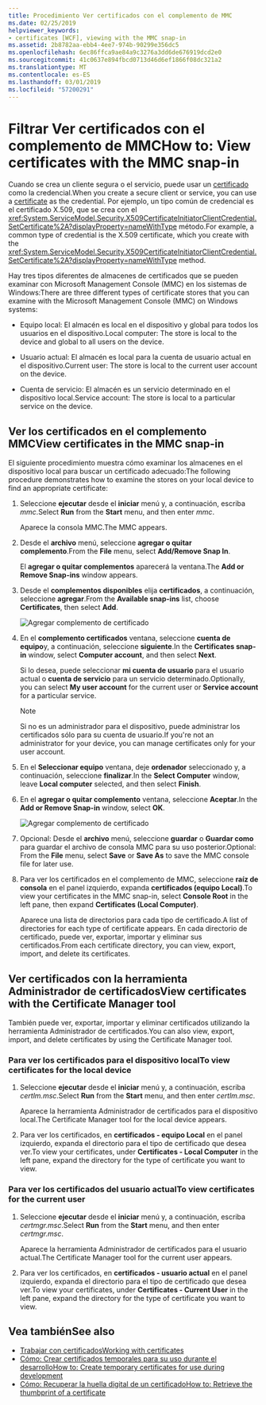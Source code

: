 ```yaml
---
title: Procedimiento Ver certificados con el complemento de MMC
ms.date: 02/25/2019
helpviewer_keywords:
- certificates [WCF], viewing with the MMC snap-in
ms.assetid: 2b8782aa-ebb4-4ee7-974b-90299e356dc5
ms.openlocfilehash: 6ec86ffca9ae84a9c3276a3dd6de676919dcd2e0
ms.sourcegitcommit: 41c0637e894fbcd0713d46d6ef1866f08dc321a2
ms.translationtype: MT
ms.contentlocale: es-ES
ms.lasthandoff: 03/01/2019
ms.locfileid: "57200291"
---
```

# <a name="how-to-view-certificates-with-the-mmc-snap-in"></a><span data-ttu-id="5925e-102">Filtrar Ver certificados con el complemento de MMC</span><span class="sxs-lookup"><span data-stu-id="5925e-102">How to: View certificates with the MMC snap-in</span></span>
<span data-ttu-id="5925e-103">Cuando se crea un cliente segura o el servicio, puede usar un [certificado](working-with-certificates.md) como la credencial.</span><span class="sxs-lookup"><span data-stu-id="5925e-103">When you create a secure client or service, you can use a [certificate](working-with-certificates.md) as the credential.</span></span> <span data-ttu-id="5925e-104">Por ejemplo, un tipo común de credencial es el certificado X.509, que se crea con el <xref:System.ServiceModel.Security.X509CertificateInitiatorClientCredential.SetCertificate%2A?displayProperty=nameWithType> método.</span><span class="sxs-lookup"><span data-stu-id="5925e-104">For example, a common type of credential is the X.509 certificate, which you create with the <xref:System.ServiceModel.Security.X509CertificateInitiatorClientCredential.SetCertificate%2A?displayProperty=nameWithType> method.</span></span> 

<span data-ttu-id="5925e-105">Hay tres tipos diferentes de almacenes de certificados que se pueden examinar con Microsoft Management Console (MMC) en los sistemas de Windows:</span><span class="sxs-lookup"><span data-stu-id="5925e-105">There are three different types of certificate stores that you can examine with the Microsoft Management Console (MMC) on Windows systems:</span></span>

- <span data-ttu-id="5925e-106">Equipo local: El almacén es local en el dispositivo y global para todos los usuarios en el dispositivo.</span><span class="sxs-lookup"><span data-stu-id="5925e-106">Local computer: The store is local to the device and global to all users on the device.</span></span>

- <span data-ttu-id="5925e-107">Usuario actual: El almacén es local para la cuenta de usuario actual en el dispositivo.</span><span class="sxs-lookup"><span data-stu-id="5925e-107">Current user: The store is local to the current user account on the device.</span></span>

- <span data-ttu-id="5925e-108">Cuenta de servicio: El almacén es un servicio determinado en el dispositivo local.</span><span class="sxs-lookup"><span data-stu-id="5925e-108">Service account: The store is local to a particular service on the device.</span></span>

  
## <a name="view-certificates-in-the-mmc-snap-in"></a><span data-ttu-id="5925e-109">Ver los certificados en el complemento MMC</span><span class="sxs-lookup"><span data-stu-id="5925e-109">View certificates in the MMC snap-in</span></span> 

<span data-ttu-id="5925e-110">El siguiente procedimiento muestra cómo examinar los almacenes en el dispositivo local para buscar un certificado adecuado:</span><span class="sxs-lookup"><span data-stu-id="5925e-110">The following procedure demonstrates how to examine the stores on your local device to find an appropriate certificate:</span></span> 
  
1. <span data-ttu-id="5925e-111">Seleccione **ejecutar** desde el **iniciar** menú y, a continuación, escriba *mmc*.</span><span class="sxs-lookup"><span data-stu-id="5925e-111">Select **Run** from the **Start** menu, and then enter *mmc*.</span></span> 

    <span data-ttu-id="5925e-112">Aparece la consola MMC.</span><span class="sxs-lookup"><span data-stu-id="5925e-112">The MMC appears.</span></span> 
  
2. <span data-ttu-id="5925e-113">Desde el **archivo** menú, seleccione **agregar o quitar complemento**.</span><span class="sxs-lookup"><span data-stu-id="5925e-113">From the **File** menu, select **Add/Remove Snap In**.</span></span> 
    
    <span data-ttu-id="5925e-114">El **agregar o quitar complementos** aparecerá la ventana.</span><span class="sxs-lookup"><span data-stu-id="5925e-114">The **Add or Remove Snap-ins** window appears.</span></span>
  
3. <span data-ttu-id="5925e-115">Desde el **complementos disponibles** elija **certificados**, a continuación, seleccione **agregar**.</span><span class="sxs-lookup"><span data-stu-id="5925e-115">From the **Available snap-ins** list, choose **Certificates**, then select **Add**.</span></span>  

    ![Agregar complemento de certificado](./media/mmc-add-certificate-snap-in.png)
  
4. <span data-ttu-id="5925e-117">En el **complemento certificados** ventana, seleccione **cuenta de equipo**y, a continuación, seleccione **siguiente**.</span><span class="sxs-lookup"><span data-stu-id="5925e-117">In the **Certificates snap-in** window, select **Computer account**, and then select **Next**.</span></span> 
  
    <span data-ttu-id="5925e-118">Si lo desea, puede seleccionar **mi cuenta de usuario** para el usuario actual o **cuenta de servicio** para un servicio determinado.</span><span class="sxs-lookup"><span data-stu-id="5925e-118">Optionally, you can select **My user account** for the current user or **Service account** for a particular service.</span></span> 

    > [!NOTE]
    > <span data-ttu-id="5925e-119">Si no es un administrador para el dispositivo, puede administrar los certificados sólo para su cuenta de usuario.</span><span class="sxs-lookup"><span data-stu-id="5925e-119">If you're not an administrator for your device, you can manage certificates only for your user account.</span></span>
  
5. <span data-ttu-id="5925e-120">En el **Seleccionar equipo** ventana, deje **ordenador** seleccionado y, a continuación, seleccione **finalizar**.</span><span class="sxs-lookup"><span data-stu-id="5925e-120">In the **Select Computer** window, leave **Local computer** selected, and then select **Finish**.</span></span>  
  
6. <span data-ttu-id="5925e-121">En el **agregar o quitar complemento** ventana, seleccione **Aceptar**.</span><span class="sxs-lookup"><span data-stu-id="5925e-121">In the **Add or Remove Snap-in** window, select **OK**.</span></span>  
  
    ![Agregar complemento de certificado](./media/mmc-certificate-snap-in-selected.png)

7. <span data-ttu-id="5925e-123">Opcional: Desde el **archivo** menú, seleccione **guardar** o **Guardar como** para guardar el archivo de consola MMC para su uso posterior.</span><span class="sxs-lookup"><span data-stu-id="5925e-123">Optional: From the **File** menu, select **Save** or **Save As** to save the MMC console file for later use.</span></span>  

8. <span data-ttu-id="5925e-124">Para ver los certificados en el complemento de MMC, seleccione **raíz de consola** en el panel izquierdo, expanda **certificados (equipo Local)**.</span><span class="sxs-lookup"><span data-stu-id="5925e-124">To view your certificates in the MMC snap-in, select **Console Root** in the left pane, then expand **Certificates (Local Computer)**.</span></span>

    <span data-ttu-id="5925e-125">Aparece una lista de directorios para cada tipo de certificado.</span><span class="sxs-lookup"><span data-stu-id="5925e-125">A list of directories for each type of certificate appears.</span></span> <span data-ttu-id="5925e-126">En cada directorio de certificado, puede ver, exportar, importar y eliminar sus certificados.</span><span class="sxs-lookup"><span data-stu-id="5925e-126">From each certificate directory, you can view, export, import, and delete its certificates.</span></span>
  

## <a name="view-certificates-with-the-certificate-manager-tool"></a><span data-ttu-id="5925e-127">Ver certificados con la herramienta Administrador de certificados</span><span class="sxs-lookup"><span data-stu-id="5925e-127">View certificates with the Certificate Manager tool</span></span>

<span data-ttu-id="5925e-128">También puede ver, exportar, importar y eliminar certificados utilizando la herramienta Administrador de certificados.</span><span class="sxs-lookup"><span data-stu-id="5925e-128">You can also view, export, import, and delete certificates by using the Certificate Manager tool.</span></span>

### <a name="to-view-certificates-for-the-local-device"></a><span data-ttu-id="5925e-129">Para ver los certificados para el dispositivo local</span><span class="sxs-lookup"><span data-stu-id="5925e-129">To view certificates for the local device</span></span>

1. <span data-ttu-id="5925e-130">Seleccione **ejecutar** desde el **iniciar** menú y, a continuación, escriba *certlm.msc*.</span><span class="sxs-lookup"><span data-stu-id="5925e-130">Select **Run** from the **Start** menu, and then enter *certlm.msc*.</span></span> 

    <span data-ttu-id="5925e-131">Aparece la herramienta Administrador de certificados para el dispositivo local.</span><span class="sxs-lookup"><span data-stu-id="5925e-131">The Certificate Manager tool for the local device appears.</span></span> 
  
2. <span data-ttu-id="5925e-132">Para ver los certificados, en **certificados - equipo Local** en el panel izquierdo, expanda el directorio para el tipo de certificado que desea ver.</span><span class="sxs-lookup"><span data-stu-id="5925e-132">To view your certificates, under **Certificates - Local Computer** in the left pane, expand the directory for the type of certificate you want to view.</span></span>

### <a name="to-view-certificates-for-the-current-user"></a><span data-ttu-id="5925e-133">Para ver los certificados del usuario actual</span><span class="sxs-lookup"><span data-stu-id="5925e-133">To view certificates for the current user</span></span>

1. <span data-ttu-id="5925e-134">Seleccione **ejecutar** desde el **iniciar** menú y, a continuación, escriba *certmgr.msc*.</span><span class="sxs-lookup"><span data-stu-id="5925e-134">Select **Run** from the **Start** menu, and then enter *certmgr.msc*.</span></span> 

    <span data-ttu-id="5925e-135">Aparece la herramienta Administrador de certificados para el usuario actual.</span><span class="sxs-lookup"><span data-stu-id="5925e-135">The Certificate Manager tool for the current user appears.</span></span> 
  
2. <span data-ttu-id="5925e-136">Para ver los certificados, en **certificados - usuario actual** en el panel izquierdo, expanda el directorio para el tipo de certificado que desea ver.</span><span class="sxs-lookup"><span data-stu-id="5925e-136">To view your certificates, under **Certificates - Current User** in the left pane, expand the directory for the type of certificate you want to view.</span></span>

  
## <a name="see-also"></a><span data-ttu-id="5925e-137">Vea también</span><span class="sxs-lookup"><span data-stu-id="5925e-137">See also</span></span>
- [<span data-ttu-id="5925e-138">Trabajar con certificados</span><span class="sxs-lookup"><span data-stu-id="5925e-138">Working with certificates</span></span>](working-with-certificates.md)
- [<span data-ttu-id="5925e-139">Cómo: Crear certificados temporales para su uso durante el desarrollo</span><span class="sxs-lookup"><span data-stu-id="5925e-139">How to: Create temporary certificates for use during development</span></span>](how-to-create-temporary-certificates-for-use-during-development.md)
- [<span data-ttu-id="5925e-140">Cómo: Recuperar la huella digital de un certificado</span><span class="sxs-lookup"><span data-stu-id="5925e-140">How to: Retrieve the thumbprint of a certificate</span></span>](how-to-retrieve-the-thumbprint-of-a-certificate.md)
